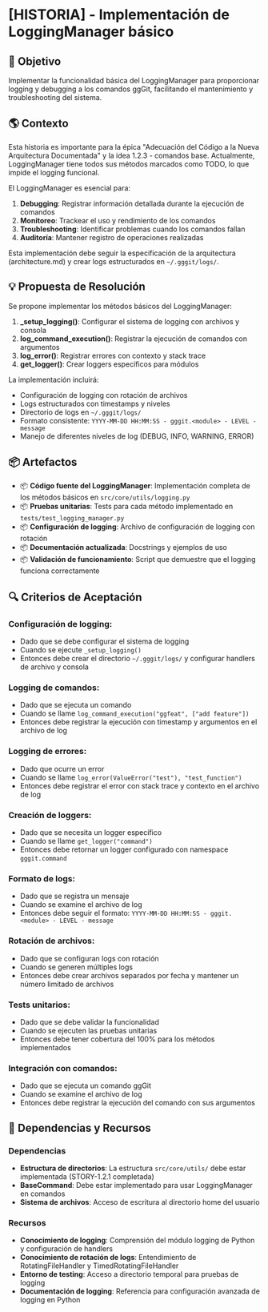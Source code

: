 # [HISTORIA] - Implementación de LoggingManager básico

## 🎯 Objetivo

Implementar la funcionalidad básica del LoggingManager para proporcionar logging y debugging a los comandos ggGit, facilitando el mantenimiento y troubleshooting del sistema.

## 🌎 Contexto

Esta historia es importante para la épica "Adecuación del Código a la Nueva Arquitectura Documentada" y la idea 1.2.3 - comandos base. Actualmente, LoggingManager tiene todos sus métodos marcados como TODO, lo que impide el logging funcional.

El LoggingManager es esencial para:
1. **Debugging**: Registrar información detallada durante la ejecución de comandos
2. **Monitoreo**: Trackear el uso y rendimiento de los comandos
3. **Troubleshooting**: Identificar problemas cuando los comandos fallan
4. **Auditoría**: Mantener registro de operaciones realizadas

Esta implementación debe seguir la especificación de la arquitectura (architecture.md) y crear logs estructurados en `~/.gggit/logs/`.

## 💡 Propuesta de Resolución

Se propone implementar los métodos básicos del LoggingManager:

1. **_setup_logging()**: Configurar el sistema de logging con archivos y consola
2. **log_command_execution()**: Registrar la ejecución de comandos con argumentos
3. **log_error()**: Registrar errores con contexto y stack trace
4. **get_logger()**: Crear loggers específicos para módulos

La implementación incluirá:
- Configuración de logging con rotación de archivos
- Logs estructurados con timestamps y niveles
- Directorio de logs en `~/.gggit/logs/`
- Formato consistente: `YYYY-MM-DD HH:MM:SS - gggit.<module> - LEVEL - message`
- Manejo de diferentes niveles de log (DEBUG, INFO, WARNING, ERROR)

## 📦 Artefactos

- 📦 **Código fuente del LoggingManager**: Implementación completa de los métodos básicos en `src/core/utils/logging.py`
- 📦 **Pruebas unitarias**: Tests para cada método implementado en `tests/test_logging_manager.py`
- 📦 **Configuración de logging**: Archivo de configuración de logging con rotación
- 📦 **Documentación actualizada**: Docstrings y ejemplos de uso
- 📦 **Validación de funcionamiento**: Script que demuestre que el logging funciona correctamente

## 🔍 Criterios de Aceptación

### Configuración de logging:
- Dado que se debe configurar el sistema de logging
- Cuando se ejecute `_setup_logging()`
- Entonces debe crear el directorio `~/.gggit/logs/` y configurar handlers de archivo y consola

### Logging de comandos:
- Dado que se ejecuta un comando
- Cuando se llame `log_command_execution("ggfeat", ["add feature"])`
- Entonces debe registrar la ejecución con timestamp y argumentos en el archivo de log

### Logging de errores:
- Dado que ocurre un error
- Cuando se llame `log_error(ValueError("test"), "test_function")`
- Entonces debe registrar el error con stack trace y contexto en el archivo de log

### Creación de loggers:
- Dado que se necesita un logger específico
- Cuando se llame `get_logger("command")`
- Entonces debe retornar un logger configurado con namespace `gggit.command`

### Formato de logs:
- Dado que se registra un mensaje
- Cuando se examine el archivo de log
- Entonces debe seguir el formato: `YYYY-MM-DD HH:MM:SS - gggit.<module> - LEVEL - message`

### Rotación de archivos:
- Dado que se configuran logs con rotación
- Cuando se generen múltiples logs
- Entonces debe crear archivos separados por fecha y mantener un número limitado de archivos

### Tests unitarios:
- Dado que se debe validar la funcionalidad
- Cuando se ejecuten las pruebas unitarias
- Entonces debe tener cobertura del 100% para los métodos implementados

### Integración con comandos:
- Dado que se ejecuta un comando ggGit
- Cuando se examine el archivo de log
- Entonces debe registrar la ejecución del comando con sus argumentos

## 🔗 Dependencias y Recursos

### Dependencias

- **Estructura de directorios**: La estructura `src/core/utils/` debe estar implementada (STORY-1.2.1 completada)
- **BaseCommand**: Debe estar implementado para usar LoggingManager en comandos
- **Sistema de archivos**: Acceso de escritura al directorio home del usuario

### Recursos

- **Conocimiento de logging**: Comprensión del módulo logging de Python y configuración de handlers
- **Conocimiento de rotación de logs**: Entendimiento de RotatingFileHandler y TimedRotatingFileHandler
- **Entorno de testing**: Acceso a directorio temporal para pruebas de logging
- **Documentación de logging**: Referencia para configuración avanzada de logging en Python
